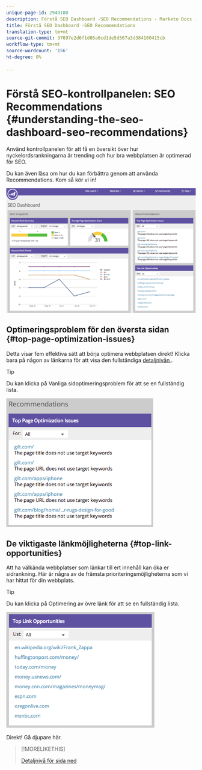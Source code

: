 ```yaml
---
unique-page-id: 2949180
description: Förstå SEO Dashboard -SEO Recommendations - Marketo Docs - produktdokumentation
title: Förstå SEO Dashboard -SEO Recommendations
translation-type: tm+mt
source-git-commit: 37697e2d6f1d86a6cd1de5d567a3d384160415cb
workflow-type: tm+mt
source-wordcount: '156'
ht-degree: 0%

---
```



# Förstå SEO-kontrollpanelen: SEO Recommendations {#understanding-the-seo-dashboard-seo-recommendations}

Använd kontrollpanelen för att få en översikt över hur nyckelordsrankningarna är trending och hur bra webbplatsen är optimerad för SEO.

Du kan även läsa om hur du kan förbättra genom att använda Recommendations. Kom så kör vi in!

![](assets/image2014-9-17-21-3a39-3a57.png)

## Optimeringsproblem för den översta sidan {#top-page-optimization-issues}

Detta visar fem effektiva sätt att börja optimera webbplatsen direkt! Klicka bara på någon av länkarna för att visa den fullständiga [detaljnivån ](/help/marketo/product-docs/additional-apps/seo/pages/seo-using-the-page-detail-drill-down.md).

>[!TIP]
>
>Du kan klicka på Vanliga sidoptimeringsproblem för att se en fullständig lista.

![](assets/image2014-9-17-21-3a40-3a52.png)

## De viktigaste länkmöjligheterna {#top-link-opportunities}

Att ha välkända webbplatser som länkar till ert innehåll kan öka er sidrankning. Här är några av de främsta prioriteringsmöjligheterna som vi har hittat för din webbplats.

>[!TIP]
>
>Du kan klicka på Optimering av övre länk för att se en fullständig lista.

![](assets/image2014-9-17-21-3a41-3a17.png)

Direkt! Gå djupare här.

>[!MORELIKETHIS]
>
>[Detaljnivå för sida ned](../../../../product-docs/additional-apps/seo/pages/seo-using-the-page-detail-drill-down.md)
